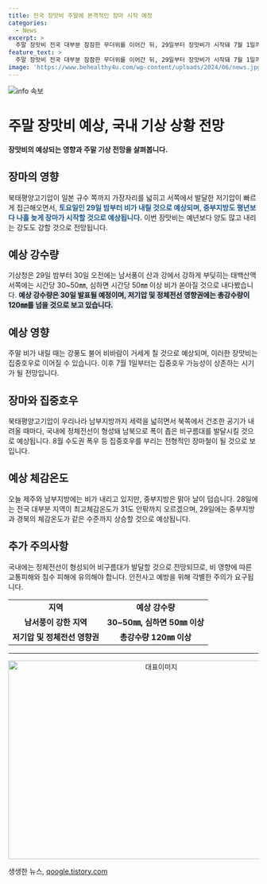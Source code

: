 ```yaml
---
title: 전국 장맛비 주말에 본격적인 장마 시작 예정
categories:
  - News
excerpt: >
  주말 장맛비 전국 대부분 잠잠한 무더위를 이어간 뒤, 29일부터 장맛비가 시작돼 7월 1일까지 폭우가 예상됩니다. 기상청은 특히 30일에 태백산맥 서쪽 지역에 시간당 50㎜ 이상의 강한 비가 예상된다고 밝혔습니다. 또한, 이후 7월 1일부터는 집중호우 가능성이 높아질 것으로 전망됩니다. 장마로 인해 북쪽에서 건조한 공기가 내려와 정체전선이 형성되며, 이로 인해 집중호우가 발생할 수 있습니다.
feature_text: >
  주말 장맛비 전국 대부분 잠잠한 무더위를 이어간 뒤, 29일부터 장맛비가 시작돼 7월 1일까지 폭우가 예상됩니다. 기상청은 특히 30일에 태백산맥 서쪽 지역에 시간당 50㎜ 이상의 강한 비가 예상된다고 밝혔습니다. 또한, 이후 7월 1일부터는 집중호우 가능성이 높아질 것으로 전망됩니다. 장마로 인해 북쪽에서 건조한 공기가 내려와 정체전선이 형성되며, 이로 인해 집중호우가 발생할 수 있습니다.
image: 'https://www.behealthy4u.com/wp-content/uploads/2024/06/news.jpg'
---
```


<p><img src="https://www.behealthy4u.com/wp-content/uploads/2024/06/news.jpg" alt="info 속보" /></p>

<h1>주말 장맛비 예상, 국내 기상 상황 전망</h1>

<p data-ke-size="size16"><b>장맛비의 예상되는 영향과 주말 기상 전망을 살펴봅니다.</b></p>

<h2 data-ke-size="size26">장마의 영향</h2>

<p data-ke-size="size16">북태평양고기압이 일본 규수 쪽까지 가장자리를 넓히고 서쪽에서 발달한 저기압이 빠르게 접근해오면서, <b><span style="color: #1a5490;">토요일인 29일 밤부터 비가 내릴 것으로 예상되며, 중부지방도 평년보다 나흘 늦게 장마가 시작할 것으로 예상됩니다.</span></b> 이번 장맛비는 예년보다 양도 많고 내리는 강도도 강할 것으로 전망됩니다.</p>

<h2 data-ke-size="size26">예상 강수량</h2>

<p data-ke-size="size16">기상청은 29일 밤부터 30일 오전에는 남서풍이 산과 강에서 강하게 부딪히는 태백산맥 서쪽에는 시간당 30~50㎜, 심하면 시간당 50㎜ 이상 비가 쏟아질 것으로 내다봤습니다. <b><span style="background-color: #21538527;">예상 강수량은 30일 발표될 예정이며, 저기압 및 정체전선 영향권에는 총강수량이 120㎜를 넘을 것으로 보고 있습니다.</span></b></p>

<h2 data-ke-size="size26">예상 영향</h2>

<p data-ke-size="size16">주말 비가 내릴 때는 강풍도 불어 비바람이 거세게 칠 것으로 예상되며, 이러한 장맛비는 집중호우로 이어질 수 있습니다. 이후 7월 1일부터는 집중호우 가능성이 상존하는 시기가 될 전망입니다.</p>

<h2 data-ke-size="size26">장마와 집중호우</h2>

<p data-ke-size="size16">북태평양고기압이 우리나라 남부지방까지 세력을 넓히면서 북쪽에서 건조한 공기가 내려올 때마다, 국내에 정체전선이 형성돼 남북으로 폭이 좁은 비구름대를 발달시킬 것으로 예상됩니다. 8월 수도권 폭우 등 집중호우를 부리는 전형적인 장마철이 될 것으로 보입니다.</p>

<h2 data-ke-size="size26">예상 체감온도</h2>

<p data-ke-size="size16">오늘 제주와 남부지방에는 비가 내리고 있지만, 중부지방은 맑아 날이 덥습니다. 28일에는 전국 대부분 지역이 최고체감온도가 31도 안팎까지 오르겠으며, 29일에는 중부지방과 경북의 체감온도가 같은 수준까지 상승할 것으로 예상됩니다.</p>

<h2 data-ke-size="size26">추가 주의사항</h2>

<p data-ke-size="size16">국내에는 정체전선이 형성되어 비구름대가 발달할 것으로 전망되므로, 비 영향에 따른 교통피해와 침수 피해에 유의해야 합니다. 안전사고 예방을 위해 각별한 주의가 요구됩니다.</p>

<table>
<tbody>
<tr>
<td style="text-align: center; height: 17px;"><b>지역</b></td>
<td style="text-align: center; height: 17px;"><b>예상 강수량</b></td>
</tr>
<tr>
<td style="text-align: center; height: 17px;"><b>남서풍이 강한 지역</b></td>
<td style="text-align: center; height: 17px;"><b>30~50㎜, 심하면 50㎜ 이상</b></td>
</tr>
<tr>
<td style="text-align: center; height: 17px;"><b>저기압 및 정체전선 영향권</b></td>
<td style="text-align: center; height: 17px;"><b>총강수량 120㎜ 이상</b></td>
</tr>
</tbody>
</table>

<hr>

<p data-ke-size="size16"></p>

<p><center><img src="https://www.weather.com/ko-KR/images/대표이미지.jpg" alt="대표이미지" width="600" height="400"></center></p>

<p data-ke-size="size16"></p>
생생한 뉴스, <a href="https://qoogle.tistory.com" rel="dofollow">qoogle.tistory.com</a>


